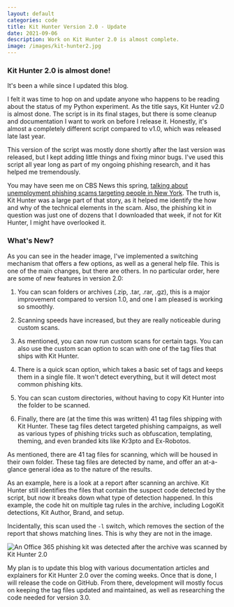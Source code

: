 ```yaml
---
layout: default
categories: code
title: Kit Hunter Version 2.0 - Update
date: 2021-09-06
description: Work on Kit Hunter 2.0 is almost complete.
image: /images/kit-hunter2.jpg
---
```

### Kit Hunter 2.0 is almost done!

It's been a while since I updated this blog.

I felt it was time to hop on and update anyone who happens to be reading about the status of my Python experiment. As the title says, Kit Hunter v2.0 is almost done. The script is in its final stages, but there is some cleanup and documentation I want to work on before I release it. Honestly, it's almost a completely different script compared to v1.0, which was released late last year.

This version of the script was mostly done shortly after the last version was released, but I kept adding little things and fixing minor bugs. I've used this script all year long as part of my ongoing phishing research, and it has helped me tremendously.

You may have seen me on CBS News this spring, [talking about unemployment phishing scams targeting people in New York](https://www.cbsnews.com/news/phishing-scam-targeted-unemployed-new-yorkers-during-pandemic/). The truth is, Kit Hunter was a large part of that story, as it helped me identify the how and why of the technical elements in the scam. Also, the phishing kit in question was just one of dozens that I downloaded that week, if not for Kit Hunter, I might have overlooked it.

### What's New?
As you can see in the header image, I've implemented a switching mechanism that offers a few options, as well as a general help file. This is one of the main changes, but there are others.
In no particular order, here are some of new features in version 2.0:

1. You can scan folders or archives (.zip, .tar, .rar, .gz), this is a major improvement compared to version 1.0, and one I am pleased is working so smoothly.

2. Scanning speeds have increased, but they are really noticeable during custom scans.

3. As mentioned, you can now run custom scans for certain tags. You can also use the custom scan option to scan with one of the tag files that ships with Kit Hunter.

4. There is a quick scan option, which takes a basic set of tags and keeps them in a single file. It won't detect everything, but it will detect most common phishing kits.

5. You can scan custom directories, without having to copy Kit Hunter into the folder to be scanned.

6. Finally, there are (at the time this was written) 41 tag files shipping with Kit Hunter. These tag files detect targeted phishing campaigns, as well as various types of phishing tricks such as obfuscation, templating, theming, and even branded kits like Kr3pto and Ex-Robotos.

As mentioned, there are 41 tag files for scanning, which will be housed in their own folder. These tag files are detected by name, and offer an at-a-glance general idea as to the nature of the results.

As an example, here is a look at a report after scanning an archive. Kit Hunter still identifies the files that contain the suspect code detected by the script, but now it breaks down what type of detection happened. In this example, the code hit on multiple tag rules in the archive, including LogoKit detections, Kit Author, Brand, and setup.

Incidentally, this scan used the `-l` switch, which removes the section of the report that shows matching lines. This is why they are not in the image.

![An Office 365 phishing kit was detected after the archive was scanned by Kit Hunter 2.0][img1]

My plan is to update this blog with various documentation articles and explainers for Kit Hunter 2.0 over the coming weeks. Once that is done, I will release the code on GitHub. From there, development will mostly focus on keeping the tag files updated and maintained, as well as researching the code needed for version 3.0.

[img1]:https://steved3.io/images/kit_hunter_example.jpg
